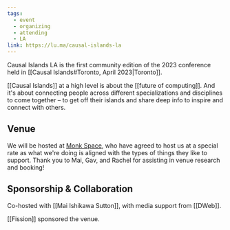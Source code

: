 ```yaml
---
tags:
  - event
  - organizing
  - attending
  - LA
link: https://lu.ma/causal-islands-la
---
```

Causal Islands LA is the first community edition of the 2023 conference held in [[Causal Islands#Toronto, April 2023|Toronto]].

​[[Causal Islands]] at a high level is about the [[future of computing]]. And it's about connecting people across different specializations and disciplines to come together – to get off their islands and share deep info to inspire and connect with others.
## ​Venue

​We will be hosted at [Monk Space](https://www.monkspace.com/), who have agreed to host us at a special rate as what we're doing is aligned with the types of things they like to support. Thank you to Mai, Gav, and Rachel for assisting in venue research and booking!

## ​Sponsorship & Collaboration

​Co-hosted with [[Mai Ishikawa Sutton]], with media support from [[DWeb]].

[[Fission]] sponsored the venue.